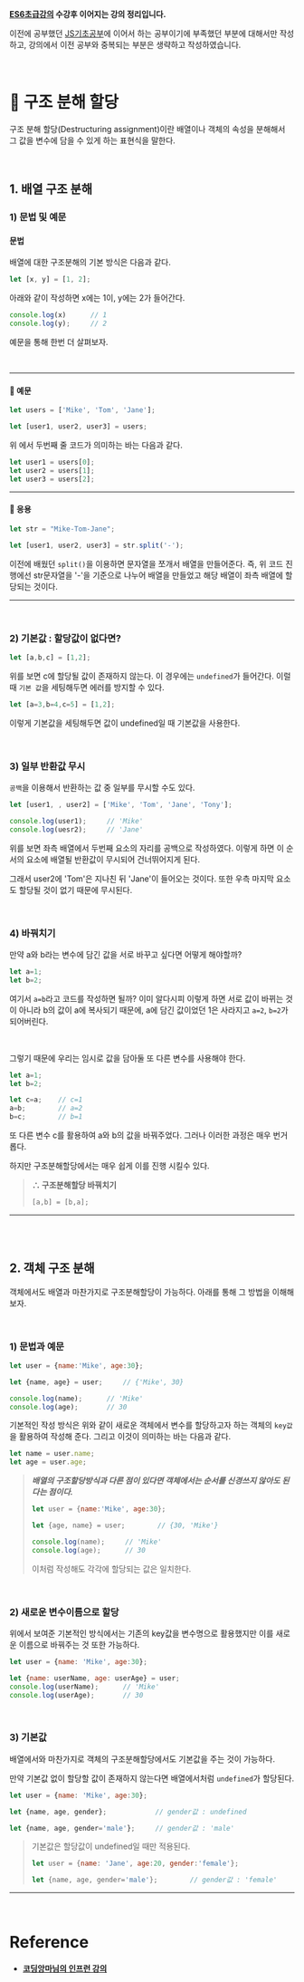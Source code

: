 **[ES6초급강의](https://velog.io/@rgfdds98/ECMAScript6%EA%B8%B0%EC%B4%88) 수강후 이어지는 강의 정리입니다.**

이전에 공부했던 [JS기초공부](https://github.com/Jeong-jj/javascript-self-study/tree/main/archive/Javascript%EA%B8%B0%EC%B4%88)에 이어서 하는 공부이기에 부족했던 부분에 대해서만 작성하고, 강의에서 이전 공부와 중복되는 부분은 생략하고 작성하였습니다.

<br/>

# 📌 구조 분해 할당

구조 분해 할당(Destructuring assignment)이란 배열이나 객체의 속성을 분해해서 그 값을 변수에 담을 수 있게 하는 표현식을 말한다.

<br/>

## 1. 배열 구조 분해
### 1) 문법 및 예문
#### 문법

배열에 대한 구조분해의 기본 방식은 다음과 같다.

```javascript
let [x, y] = [1, 2];
```

아래와 같이 작성하면 x에는 1이, y에는 2가 들어간다.

```javascript
console.log(x)		// 1
console.log(y);		// 2
```

예문을 통해 한번 더 살펴보자.

<br/>

***

#### 📢 예문

```javascript
let users = ['Mike', 'Tom', 'Jane'];

let [user1, user2, user3] = users;
```

위 에서 두번째 줄 코드가 의미하는 바는 다음과 같다.

```javascript
let user1 = users[0];
let user2 = users[1];
let user3 = users[2];
```

***

#### 📢 응용

```javascript
let str = "Mike-Tom-Jane";

let [user1, user2, user3] = str.split('-');
```

이전에 배웠던 `split()`을 이용하면 문자열을 쪼개서 배열을 만들어준다. 즉, 위 코드 진행에선 str문자열을 '-'을 기준으로 나누어 배열을 만들었고 해당 배열이 좌측 배열에 할당되는 것이다.

---

<br/>

### 2) 기본값 : 할당값이 없다면?

```javascript
let [a,b,c] = [1,2];
```

위를 보면 c에 할당될 값이 존재하지 않는다. 이 경우에는 `undefined`가 들어간다. 이럴 때 `기본 값`을 세팅해두면 에러를 방지할 수 있다.

```javascript
let [a=3,b=4,c=5] = [1,2];
```

이렇게 기본값을 세팅해두면 값이 undefined일 때 기본값을 사용한다.

<br/>

### 3) 일부 반환값 무시

`공백`을 이용해서 반환하는 값 중 일부를 무시할 수도 있다.

```javascript
let [user1, , user2] = ['Mike', 'Tom', 'Jane', 'Tony'];

console.log(user1);		// 'Mike'
console.log(uesr2);		// 'Jane'
```

위를 보면 좌측 배열에서 두번째 요소의 자리를 공백으로 작성하였다. 이렇게 하면 이 순서의 요소에 배열될 반환값이 무시되어 건너뛰어지게 된다.

그래서 user2에 'Tom'은 지나친 뒤 'Jane'이 들어오는 것이다. 또한 우측 마지막 요소도 할당될 것이 없기 때문에 무시된다.

<br/>

### 4) 바꿔치기

만약 a와 b라는 변수에 담긴 값을 서로 바꾸고 싶다면 어떻게 해야할까?

```javascript
let a=1;
let b=2;
```

여기서 `a=b`라고 코드를 작성하면 될까? 이미 알다시피 이렇게 하면 서로 값이 바뀌는 것이 아니라 b의 값이 a에 복사되기 때문에, a에 담긴 값이었던 1은 사라지고 `a=2`, `b=2`가 되어버린다.

<br/>

그렇기 때문에 우리는 임시로 값을 담아둘 또 다른 변수를 사용해야 한다.

```javascript
let a=1;
let b=2;

let c=a;	// c=1
a=b;		// a=2
b=c;		// b=1
```

또 다른 변수 c를 활용하여 a와 b의 값을 바꿔주었다. 그러나 이러한 과정은 매우 번거롭다.

하지만 구조분해할당에서는 매우 쉽게 이를 진행 시킬수 있다.

>**∴ 구조분해할당 바꿔치기**
>
>```javascript
>[a,b] = [b,a];
>```

***

<br/>
<br/>

## 2. 객체 구조 분해

객체에서도 배열과 마찬가지로 구조분해할당이 가능하다. 아래를 통해 그 방법을 이해해보자.

<br/>

### 1) 문법과 예문

```javascript
let user = {name:'Mike', age:30};

let {name, age} = user;		// {'Mike', 30}

console.log(name);		// 'Mike'
console.log(age);		// 30
```

기본적인 작성 방식은 위와 같이 새로운 객체에서 변수를 할당하고자 하는 객체의 `key값`을 활용하여 작성해 준다. 그리고 이것이 의미하는 바는 다음과 같다.

```javascript
let name = user.name;
let age = user.age;
```

> **_배열의 구조할당방식과 다른 점이 있다면 객체에서는 순서를 신경쓰지 않아도 된다는 점이다._**
>
>```javascript
>let user = {name:'Mike', age:30};
>
>let {age, name} = user;		// {30, 'Mike'}
>
>console.log(name);		// 'Mike'
>console.log(age);		// 30
>```
>이처럼 작성해도 각각에 할당되는 값은 일치한다.

<br/>

### 2) 새로운 변수이름으로 할당

위에서 보여준 기본적인 방식에서는 기존의 key값을 변수명으로 활용했지만 이를 새로운 이름으로 바꿔주는 것 또한 가능하다.

```javascript
let user = {name: 'Mike', age:30};

let {name: userName, age: userAge} = user;
console.log(userName);		// 'Mike'
console.log(userAge);		// 30
```

<br/>

### 3) 기본값

배열에서와 마찬가지로 객체의 구조분해할당에서도 기본값을 주는 것이 가능하다.

만약 기본값 없이 할당할 값이 존재하지 않는다면 배열에서처럼 `undefined`가 할당된다.

```javascript
let user = {name: 'Mike', age:30};

let {name, age, gender};			// gender값 : undefined

let {name, age, gender='male'};		// gender값 : 'male'
```

> 기본값은 할당값이 undefined일 때만 적용된다.
>```javascript
>let user = {name: 'Jane', age:20, gender:'female'};
>
>let {name, age, gender='male'};		// gender값 : 'female'
>```

---

<br/>

# Reference

- **[코딩앙마님의 인프런 강의](https://www.inflearn.com/course/%EC%99%95%EC%B4%88%EB%B3%B4-%EC%9E%90%EB%B0%94%EC%8A%A4%ED%81%AC%EB%A6%BD%ED%8A%B8/dashboard)**